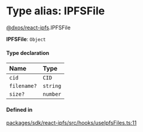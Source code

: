 # Type alias: IPFSFile

[@dxos/react-ipfs](../modules/dxos_react_ipfs.md).IPFSFile

 **IPFSFile**: `Object`

#### Type declaration

| Name | Type |
| :------ | :------ |
| `cid` | `CID` |
| `filename?` | `string` |
| `size?` | `number` |

#### Defined in

[packages/sdk/react-ipfs/src/hooks/useIpfsFiles.ts:11](https://github.com/dxos/dxos/blob/main/packages/sdk/react-ipfs/src/hooks/useIpfsFiles.ts#L11)
